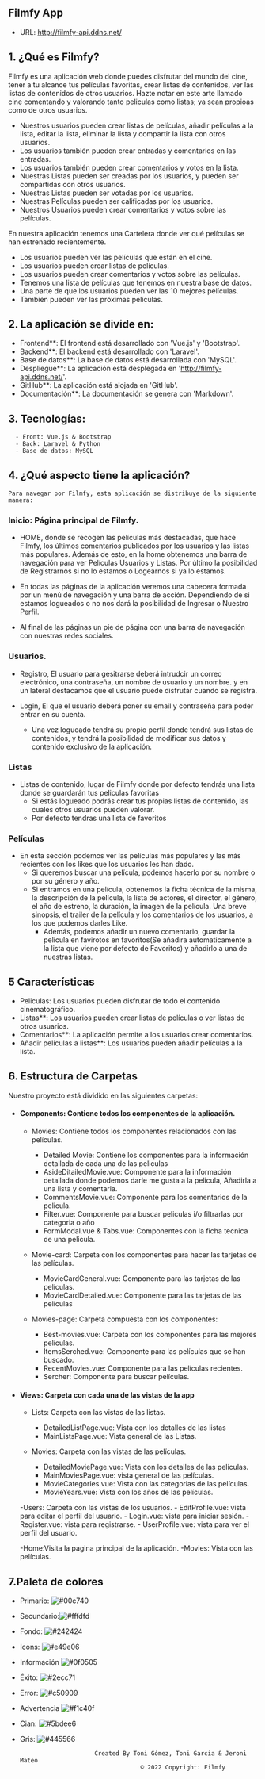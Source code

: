 ## Filmfy App

- URL: http://filmfy-api.ddns.net/

## 1. ¿Qué es Filmfy?


Filmfy es una aplicación web donde puedes disfrutar del mundo del cine, tener a tu alcance tus películas favoritas, crear listas de contenidos, ver las listas de contenidos de otros usuarios. Hazte notar en este arte llamado cine comentando y valorando tanto peliculas como listas; ya sean propioas como de otros usuarios.

- Nuestros usuarios pueden crear listas de películas, añadir películas a la lista, editar la lista, eliminar la lista y compartir la lista con otros usuarios.
- Los usuarios también pueden crear entradas y comentarios en las entradas.
- Los usuarios también pueden crear comentarios y votos en la lista.
- Nuestras Listas pueden ser creadas por los usuarios, y pueden ser compartidas con otros usuarios.
- Nuestras Listas pueden ser votadas por los usuarios.
- Nuestras Películas pueden ser calificadas por los usuarios.
- Nuestros Usuarios pueden crear comentarios y votos sobre las películas.


En nuestra aplicación tenemos una Cartelera donde ver qué películas se han estrenado recientemente.
- Los usuarios pueden ver las películas que están en el cine.
- Los usuarios pueden crear listas de películas.
- Los usuarios pueden crear comentarios y votos sobre las películas.
- Tenemos una lista de películas que tenemos en nuestra base de datos.
- Una parte de que los usuarios pueden ver las 10 mejores películas.
- También pueden ver las próximas películas.

    
## 2. La aplicación se divide en:

- Frontend**: El frontend está desarrollado con 'Vue.js' y 'Bootstrap'.
- Backend**: El backend está desarrollado con 'Laravel'.
- Base de datos**: La base de datos está desarrollada con 'MySQL'.
- Despliegue**: La aplicación está desplegada en 'http://filmfy-api.ddns.net/'.
- GitHub**: La aplicación está alojada en 'GitHub'.
- Documentación**: La documentación se genera con 'Markdown'.
  

 ## 3. Tecnologías: 
 
      - Front: Vue.js & Bootstrap
      - Back: Laravel & Python
      - Base de datos: MySQL


## 4. ¿Qué aspecto tiene la aplicación?

    Para navegar por Filmfy, esta aplicación se distribuye de la siguiente manera:


### Inicio: Página principal de Filmfy.

- HOME, donde se recogen las películas más destacadas, que hace Filmfy, los últimos comentarios publicados por los usuarios y las listas más populares. Además de esto, en la home obtenemos una barra de navegación para ver Películas Usuarios y Listas. Por último la posibilidad de Registrarnos si no lo estamos o Logearnos si ya lo estamos.

- En todas las páginas de la aplicación veremos una cabecera formada por un menú de navegación y una barra de acción. Dependiendo de si estamos logueados o no nos dará la posibilidad de Ingresar o Nuestro Perfil.

- Al final de las páginas un pie de página con una barra de navegación con nuestras redes sociales.


### Usuarios.

- Registro, El usuario para gesitrarse deberá intrudcir un correo electrónico, una contraseña, un nombre de usuario y un nombre. y en un lateral destacamos que el usuario puede disfrutar cuando se registra.

- Login, El que el usuario deberá poner su email y contraseña para poder entrar en su cuenta.
  - Una vez logueado tendrá su propio perfil donde tendrá sus listas de contenidos, y tendrá la posibilidad de modificar sus datos y contenido exclusivo de la aplicación.


### Listas

- Listas de contenido, lugar de Filmfy donde por defecto tendrás una lista donde se guardarán tus peliculas favoritas
  - Si estás logueado podrás crear tus propias listas de contenido, las cuales otros usuarios pueden valorar.
  - Por defecto tendras una lista de favoritos


### Películas

- En esta sección podemos ver las películas más populares y las más recientes con los likes que los usuarios les han dado.
  - Si queremos buscar una película, podemos hacerlo por su nombre o por su género y año.
  - Si entramos en una película, obtenemos la ficha técnica de la misma, la descripción de la película, la lista de actores, el director, el género, el año de estreno, la duración, la imagen de la película. Una breve sinopsis, el trailer de la película y los comentarios de los usuarios, a los que podemos darles Like.
      - Además, podemos añadir un nuevo comentario, guardar la pelicula en favirotos en favoritos(Se añadira automaticamente a la lista que viene por defecto de Favoritos) y añadirlo a una de nuestras listas.


## 5 Características

- Peliculas: Los usuarios pueden disfrutar de todo el contenido cinematográfico.
- Listas**: Los usuarios pueden crear listas de películas o ver listas de otros usuarios.
- Comentarios**: La aplicación permite a los usuarios crear comentarios.
- Añadir películas a listas**: Los usuarios pueden añadir películas a la lista.


## 6. Estructura de Carpetas

Nuestro proyecto está dividido en las siguientes carpetas:

  - #### Components: Contiene todos los componentes de la aplicación.

    - Movies: Contiene todos los componentes relacionados con las películas.
         - Detailed Movie: Contiene los componentes para la información detallada de cada una de las peliculas   
        - AsideDitailedMovie.vue: Componente para la información detallada donde podemos darle me gusta a la pelicula, Añadirla a una lista y comentarla.
        - CommentsMovie.vue: Componente para los comentarios de la pelicula.
        - Filter.vue: Componente para buscar peliculas i/o filtrarlas por categoria o año
        - FormModal.vue & Tabs.vue: Componentes con la ficha tecnica de una pelicula.

    - Movie-card: Carpeta con los componentes para hacer las tarjetas de las películas.
        - MovieCardGeneral.vue: Componente para las tarjetas de las películas.
        - MovieCardDetailed.vue: Componente para las tarjetas de las películas 
  
    - Movies-page: Carpeta compuesta con los componentes:
        - Best-movies.vue: Carpeta con los componentes para las mejores películas.
        - ItemsSerched.vue: Componente para las películas que se han buscado.
        - RecentMovies.vue: Componente para las películas recientes.
        - Sercher: Componente para buscar películas.

 - #### Views: Carpeta con cada una de las vistas de la app

    - Lists: Carpeta con las vistas de las listas.
        - DetailedListPage.vue: Vista con los detalles de las listas
        - MainListsPage.vue: Vista general de las Listas.
  
    - Movies: Carpeta con las vistas de las películas.
        - DetailedMoviePage.vue: Vista con los detalles de las películas.
        - MainMoviesPage.vue:  vista general de las películas.
        - MovieCategories.vue: Vista con las categorias de las películas.
        - MovieYears.vue: Vista con los años de las películas.
  
    -Users: Carpeta con las vistas de los usuarios.
        - EditProfile.vue: vista para editar el perfil del usuario.
        - Login.vue: vista para iniciar sesión.
        - Register.vue: vista para registrarse.
        - UserProfile.vue: vista para ver el perfil del usuario.
  
    -Home:Visita la pagina principal de la aplicación.
      -Movies: Vista con las películas.


## 7.Paleta de colores

- Primario:  ![#00c740](https://via.placeholder.com/15/f03c15/000000?text=+) 
- Secundario:![#fffdfd](https://via.placeholder.com/15/f03c15/000000?text=+)  
- Fondo: ![#242424](https://via.placeholder.com/15/f03c15/000000?text=+)
- Icons: ![#e49e06](https://via.placeholder.com/15/f03c15/000000?text=+) 
- Información ![#0f0505](https://via.placeholder.com/15/f03c15/000000?text=+) 
- Éxito: ![#2ecc71](https://via.placeholder.com/15/f03c15/000000?text=+) 
- Error: ![#c50909](https://via.placeholder.com/15/f03c15/000000?text=+) 
- Advertencia ![#f1c40f](https://via.placeholder.com/15/f03c15/000000?text=+) 
- Cian: ![#5bdee6](https://via.placeholder.com/15/f03c15/000000?text=+) 
- Gris: ![#445566](https://via.placeholder.com/15/f03c15/000000?text=+) 


                           Created By Toni Gómez, Toni Garcia & Jeroni Mateo
                                        © 2022 Copyright: Filmfy